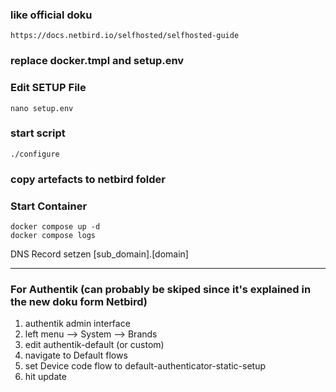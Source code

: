 ### like official doku
```
https://docs.netbird.io/selfhosted/selfhosted-guide
```
### replace docker.tmpl and setup.env
### Edit SETUP File
```
nano setup.env
```
### start script
```
./configure
```
### copy artefacts to netbird folder
### Start Container
```
docker compose up -d
docker compose logs
```

DNS Record setzen [sub_domain].[domain]


---------------------------------
### For Authentik (can probably be  skiped since it's explained in the new doku form Netbird)
1. authentik admin interface
2. left menu --> System --> Brands
3. edit authentik-default (or custom)
4. navigate to Default flows
5. set Device code flow to default-authenticator-static-setup
6. hit update